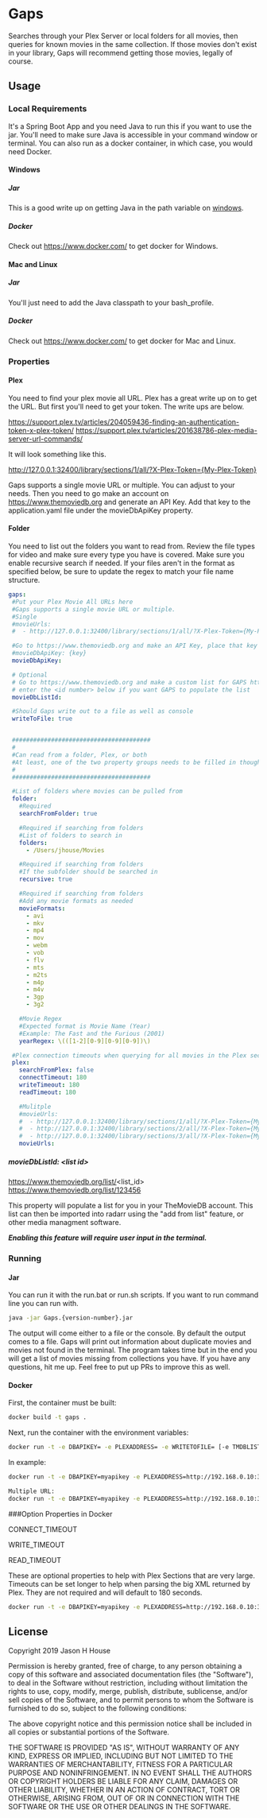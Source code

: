 # Gaps
Searches through your Plex Server or local folders for all movies, then queries for known movies in the same collection. If those movies don't exist in your library, Gaps will recommend getting those movies, legally of course.

## Usage
### Local Requirements

It's a Spring Boot App and you need Java to run this if you want to use the jar. You'll need to make sure Java is accessible in your command window or terminal. You can also run as a docker container, in which case, you would need Docker. 

#### Windows 
##### Jar
This is a good write up on getting Java in the path variable on [windows](https://javatutorial.net/set-java-home-windows-10).
##### Docker
Check out https://www.docker.com/ to get docker for Windows. 

#### Mac and Linux
##### Jar
You'll just need to add the Java classpath to your bash_profile.
##### Docker
Check out https://www.docker.com/ to get docker for Mac and Linux.

### Properties
#### Plex
You need to find your plex movie all URL. Plex has a great write up on to get the URL. But first you'll need to get your token. The write ups are below.

https://support.plex.tv/articles/204059436-finding-an-authentication-token-x-plex-token/
https://support.plex.tv/articles/201638786-plex-media-server-url-commands/

It will look something like this.

http://127.0.0.1:32400/library/sections/1/all/?X-Plex-Token={My-Plex-Token}

Gaps supports a single movie URL or multiple. You can adjust to your needs. Then you need to go make an account on https://www.themoviedb.org and generate an API Key. Add that key to the application.yaml file under the movieDbApiKey property.

#### Folder
You need to list out the folders you want to read from. Review the file types for video and make sure every type you have is covered. Make sure you enable recursive search if needed. If your files aren't in the format as specified below, be sure to update the regex to match your file name structure.

 ```yaml
gaps:
  #Put your Plex Movie All URLs here
  #Gaps supports a single movie URL or multiple.
  #Single
  #movieUrls:
  #  - http://127.0.0.1:32400/library/sections/1/all/?X-Plex-Token={My-Plex-Token}

  #Go to https://www.themoviedb.org and make an API Key, place that key here
  #movieDbApiKey: {key}
  movieDbApiKey:

  # Optional
  # Go to https://www.themoviedb.org and make a custom list for GAPS https://www.themoviedb.org/list/<id number>
  # enter the <id number> below if you want GAPS to populate the list
  movieDbListId:

  #Should Gaps write out to a file as well as console
  writeToFile: true


  #######################################
  #
  #Can read from a folder, Plex, or both
  #At least, one of the two property groups needs to be filled in though
  #
  #######################################

  #List of folders where movies can be pulled from
  folder:
    #Required
    searchFromFolder: true

    #Required if searching from folders
    #List of folders to search in
    folders:
      - /Users/jhouse/Movies

    #Required if searching from folders
    #If the subfolder should be searched in
    recursive: true

    #Required if searching from folders
    #Add any movie formats as needed
    movieFormats:
      - avi
      - mkv
      - mp4
      - mov
      - webm
      - vob
      - flv
      - mts
      - m2ts
      - m4p
      - m4v
      - 3gp
      - 3g2

    #Movie Regex
    #Expected format is Movie Name (Year)
    #Example: The Fast and the Furious (2001)
    yearRegex: \(([1-2][0-9][0-9][0-9])\)

  #Plex connection timeouts when querying for all movies in the Plex section. Time is in seconds. Default is 180 seconds
  plex:
    searchFromPlex: false
    connectTimeout: 180
    writeTimeout: 180
    readTimeout: 180

    #Mulitple
    #movieUrls:
    #  - http://127.0.0.1:32400/library/sections/1/all/?X-Plex-Token={My-Plex-Token}
    #  - http://127.0.0.1:32400/library/sections/2/all/?X-Plex-Token={My-Plex-Token}
    #  - http://127.0.0.1:32400/library/sections/3/all/?X-Plex-Token={My-Plex-Token}
    movieUrls:
```

##### movieDbListId: \<list id>  
https://www.themoviedb.org/list/<list_id>  
https://www.themoviedb.org/list/123456
 
This property will populate a list for you in your TheMovieDB account. This list can then be imported into radarr using the "add from list" feature, or other media managment software.

**_**Enabling this feature will require user input in the terminal.**_**

### Running
#### Jar

You can run it with the run.bat or run.sh scripts. If you want to run command line you can run with. 
```bash
java -jar Gaps.{version-number}.jar
```
The output will come either to a file or the console. By default the output comes to a file. Gaps will print out information about duplicate movies and movies not found in the terminal. The program takes time but in the end you will get a list of movies missing from collections you have. If you have any questions, hit me up. Feel free to put up PRs to improve this as well.

#### Docker

First, the container must be built:

```bash
docker build -t gaps .
```

Next, run the container with the environment variables:

```bash
docker run -t -e DBAPIKEY= -e PLEXADDRESS= -e WRITETOFILE= [-e TMDBLISTID= ] gaps  
```

In example:

```bash
docker run -t -e DBAPIKEY=myapikey -e PLEXADDRESS=http://192.168.0.10:32400/library/sections/1/all/?X-Plex-Token=plextoken -e WRITETOFILE=true [-e TMDBLISTID=id] gaps 

Multiple URL:
docker run -t -e DBAPIKEY=myapikey -e PLEXADDRESS=http://192.168.0.10:32400/library/sections/1/all/?X-Plex-Token=plextoken,http://192.168.0.10:32400/library/sections/2/all/?X-Plex-Token=plextoken  -e WRITETOFILE=true gaps
```

###Option Properties in Docker

CONNECT_TIMEOUT

WRITE_TIMEOUT

READ_TIMEOUT 

These are optional properties to help with Plex Sections that are very large. Timeouts can be set longer to help when parsing the big XML returned by Plex. They are not required and will default to 180 seconds.

```bash
docker run -t -e DBAPIKEY=myapikey -e PLEXADDRESS=http://192.168.0.10:32400/library/sections/1/all/?X-Plex-Token=plextoken -e WRITETOFILE=true -e CONNECT_TIMEOUT=180 -e WRITE_TIMEOUT=180 -e READ_TIMEOUT=180 gaps
```


## License
Copyright 2019 Jason H House

Permission is hereby granted, free of charge, to any person obtaining a copy of this software and associated documentation files (the "Software"), to deal in the Software without restriction, including without limitation the rights to use, copy, modify, merge, publish, distribute, sublicense, and/or sell copies of the Software, and to permit persons to whom the Software is furnished to do so, subject to the following conditions:

The above copyright notice and this permission notice shall be included in all copies or substantial portions of the Software.

THE SOFTWARE IS PROVIDED "AS IS", WITHOUT WARRANTY OF ANY KIND, EXPRESS OR IMPLIED, INCLUDING BUT NOT LIMITED TO THE WARRANTIES OF MERCHANTABILITY, FITNESS FOR A PARTICULAR PURPOSE AND NONINFRINGEMENT. IN NO EVENT SHALL THE AUTHORS OR COPYRIGHT HOLDERS BE LIABLE FOR ANY CLAIM, DAMAGES OR OTHER LIABILITY, WHETHER IN AN ACTION OF CONTRACT, TORT OR OTHERWISE, ARISING FROM, OUT OF OR IN CONNECTION WITH THE SOFTWARE OR THE USE OR OTHER DEALINGS IN THE SOFTWARE.

